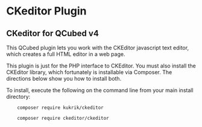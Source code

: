 # CKeditor Plugin

## CKeditor for QCubed v4

This QCubed plugin lets you work with the CKEditor javascript text editor, which creates a full HTML editor in a web page. 

This plugin is just for the PHP interface to CKEditor. You must also install the CKEditor library, which fortunately is
installable via Composer. The directions below show you how to install both.

To install, execute the following on the command line from your main install directory:
```
    composer require kukrik/ckeditor

    composer require ckeditor/ckeditor


```
